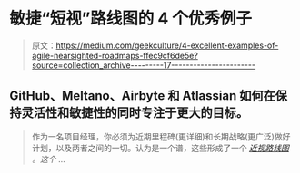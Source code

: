 # 敏捷“短视”路线图的 4 个优秀例子

> 原文：<https://medium.com/geekculture/4-excellent-examples-of-agile-nearsighted-roadmaps-ffec9cf6de5e?source=collection_archive---------17----------------------->

## GitHub、Meltano、Airbyte 和 Atlassian 如何在保持灵活性和敏捷性的同时专注于更大的目标。

> 作为一名项目经理，你必须为近期里程碑(更详细)和长期战略(更广泛)做好计划，以及两者之间的一切。认为是一个谱，这些形成了一个 [*近视路线图*](/@jobv/the-nearsighted-roadmap-57fa57b5906a) *。这个* …
